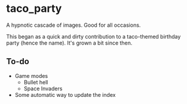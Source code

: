 # taco_party

A hypnotic cascade of images. Good for all occasions.

This began as a quick and dirty contribution to a taco-themed birthday party (hence the name). It's grown a bit since then.

## To-do
- Game modes
  - Bullet hell
  - Space Invaders
- Some automatic way to update the index
